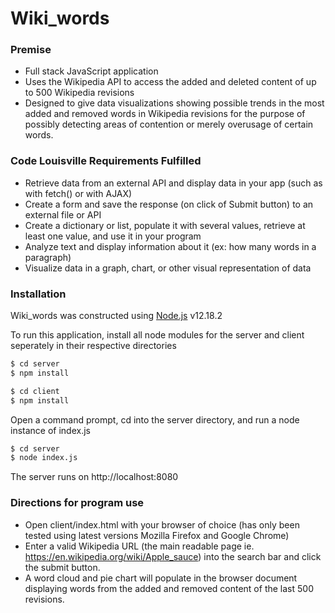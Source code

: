 # Wiki_words

### Premise

  - Full stack JavaScript application
  - Uses the Wikipedia API to access the added and deleted content of up to 500 Wikipedia revisions
  - Designed to give data visualizations showing possible trends in the most added and removed words in     Wikipedia revisions for the purpose of possibly detecting areas of contention or merely overusage of     certain words.

### Code Louisville Requirements Fulfilled

  - Retrieve data from an external API and display data in your app (such as with fetch() or with AJAX)
  - Create a form and save the response (on click of Submit button) to an external file or API
  - Create a dictionary or list, populate it with several values, retrieve at least one value, and use       it in your program
  - Analyze text and display information about it (ex: how many words in a paragraph)
  - Visualize data in a graph, chart, or other visual representation of data

  
### Installation
Wiki_words was constructed using [Node.js](https://nodejs.org/) v12.18.2

To run this application, install all node modules for the server and client seperately in their respective directories 
```sh
$ cd server
$ npm install
```

```sh
$ cd client
$ npm install
```

Open a command prompt, cd into the server directory, and run a node instance of index.js
```sh
$ cd server
$ node index.js
```
The server runs on http://localhost:8080

### Directions for program use
- Open client/index.html with your browser of choice (has only been tested using latest versions Mozilla Firefox and Google Chrome)
- Enter a valid Wikipedia URL (the main readable page ie. https://en.wikipedia.org/wiki/Apple_sauce) into the search bar and click the submit button. 
- A word cloud and pie chart will populate in the browser document displaying words from the added and removed content of the last 500 revisions.
